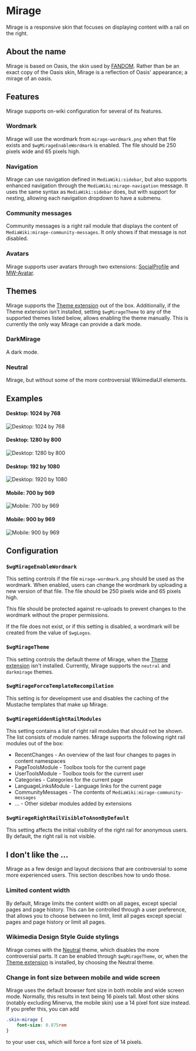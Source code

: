 # Mirage
Mirage is a responsive skin that focuses on displaying content with a rail on the right.

## About the name
Mirage is based on Oasis, the skin used by [FANDOM](https://www.fandom.com). Rather than be an exact copy of the Oasis skin, Mirage is a reflection of Oasis' appearance; a mirage of an oasis.

## Features
Mirage supports on-wiki configuration for several of its features.
### Wordmark
Mirage will use the wordmark from `mirage-wordmark.png` when that file exists and
`$wgMirageEnableWordmark` is enabled.
The file should be 250 pixels wide and 65 pixels high.

### Navigation
Mirage can use navigation defined in `MediaWiki:sidebar`, but also supports enhanced navigation
through the `MediaWiki:mirage-navigation` message. It uses the same syntax as
`MediaWiki:sidebar` does, but with support for nesting, allowing each navigation dropdown to
have a submenu.

### Community messages
Community messages is a right rail module that displays the content of
`MediaWiki:mirage-community-messages`. It only shows if that message is not disabled.

### Avatars
Mirage supports user avatars through two extensions: [SocialProfile](https://www.mediawiki.org/wiki/Extension:SocialProfile) and [MW-Avatar](https://github.com/nbdd0121/MW-Avatar).

## Themes
Mirage supports the [Theme extension](https://www.mediawiki.org/wiki/Extension:Theme) out of the box.
Additionally, if the Theme extension isn't installed, setting `$wgMirageTheme` to any of the
supported themes listed below, allows enabling the theme manually. This is currently the only way Mirage can provide a dark mode.

### DarkMirage
A dark mode.

### Neutral
Mirage, but without some of the more controversial WikimediaUI elements.

## Examples
#### Desktop: 1024 by 768
![Desktop: 1024 by 768](screenshots/1024x768.png "Desktop: 1024 by 768")
#### Desktop: 1280 by 800
![Desktop: 1280 by 800](screenshots/1280x800.png "Desktop: 1280 by 800")
#### Desktop: 192 by 1080
![Desktop: 1920 by 1080](screenshots/1920x1080.png "Desktop: 1920 by 1080")
#### Mobile: 700 by 969
![Mobile: 700 by 969](screenshots/mobile-small.png "Mobile: 700 by 969")
#### Mobile: 900 by 969
![Mobile: 900 by 969](screenshots/mobile-large.png "Mobile: 900 by 969")

## Configuration
### `$wgMirageEnableWordmark`
This setting controls if the file `mirage-wordmark.png` should be used as the wordmark. When
enabled, users can change the wordmark by uploading a new version of that file.
The file should be 250 pixels wide and 65 pixels high.

This file should be protected against re-uploads to prevent changes to the wordmark without the proper permissions.

If the file does not exist, or if this setting is disabled, a wordmark will be created from the
value of `$wgLogos`.

### `$wgMirageTheme`
This setting controls the default theme of Mirage, when the [Theme extension](https://www.mediawiki.org/wiki/Extension:Theme) isn't installed.
Currently, Mirage supports the `neutral` and `darkmirage` themes.

### `$wgMirageForceTemplateRecompilation`
This setting is for development use and disables the caching of the Mustache templates that make
up Mirage.

### `$wgMirageHiddenRightRailModules`
This setting contains a list of right rail modules that should not be shown. The list consists
of module names. Mirage supports the following right rail modules out of the box:
 - RecentChanges - An overview of the last four changes to pages in content namespaces
 - PageToolsModule - Toolbox tools for the current page
 - UserToolsModule - Toolbox tools for the current user
 - Categories - Categories for the current page
 - LanguageLinksModule - Language links for the current page
 - CommunityMessages - The contents of `MediaWiki:mirage-community-messages`
 - ... - Other sidebar modules added by extensions

### `$wgMirageRightRailVisibleToAnonByDefault`
This setting affects the initial visibility of the right rail for anonymous users. By default, the right rail is not visible.

## I don't like the ...
Mirage as a few design and layout decisions that are controversial to some more experienced users.
This section describes how to undo those.

### Limited content width
By default, Mirage limits the content width on all pages, except special pages and page history.
This can be controlled through a user preference, that allows you to choose between no limit,
limit all pages except special pages and page history or limit all pages.

### Wikimedia Design Style Guide stylings
Mirage comes with the [Neutral](#Neutral) theme, which disables the more controversial parts. It
can be enabled through `$wgMirageTheme`, or, when the [Theme extension](https://www.mediawiki.org/wiki/Extension:Theme)
is installed, by choosing the Neutral theme.

### Change in font size between mobile and wide screen
Mirage uses the default browser font size in both mobile and wide screen mode. Normally, this
results in text being 16 pixels tall. Most other skins (notably excluding Minerva, the mobile
skin) use a 14 pixel font size instead. If you prefer this, you can add
```css
.skin-mirage {
	font-size: 0.875rem
}
```
to your user css, which will force a font size of 14 pixels.
